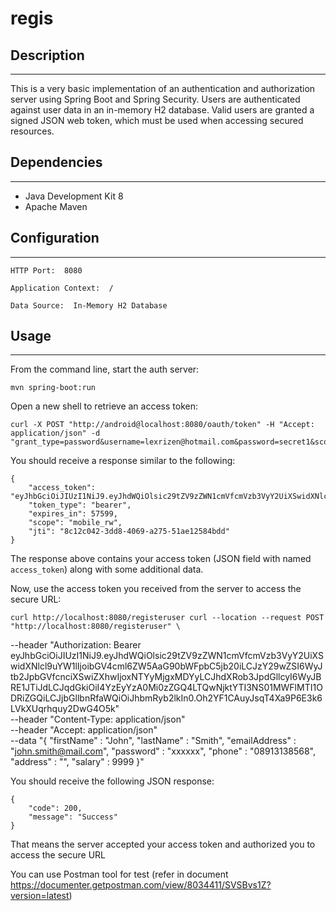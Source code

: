 # regis

## Description
---

This is a very basic implementation of an authentication and authorization server using Spring Boot
and Spring Security.  Users are authenticated against user data in an in-memory H2 database.  Valid
users are granted a signed JSON web token, which must be used when accessing secured resources.

## Dependencies
---

* Java Development Kit 8
* Apache Maven

## Configuration
---

`HTTP Port:  8080`

`Application Context:  /`

`Data Source:  In-Memory H2 Database`

## Usage
---

From the command line, start the auth server:

    mvn spring-boot:run

Open a new shell to retrieve an access token:

    curl -X POST "http://android@localhost:8080/oauth/token" -H "Accept: application/json" -d "grant_type=password&username=lexrizen@hotmail.com&password=secret1&scope=mobile_rw&client_id=android"

You should receive a response similar to the following:

    {
	    "access_token": "eyJhbGciOiJIUzI1NiJ9.eyJhdWQiOlsic29tZV9zZWN1cmVfcmVzb3VyY2UiXSwidXNlcl9uYW1lIjoibGV4cml6ZW5AaG90bWFpbC5jb20iLCJzY29wZSI6WyJtb2JpbGVfcnciXSwiZXhwIjoxNTYyMjgxMDYyLCJhdXRob3JpdGllcyI6WyJBRE1JTiJdLCJqdGkiOiI4YzEyYzA0Mi0zZGQ4LTQwNjktYTI3NS01MWFlMTI1ODRiZGQiLCJjbGllbnRfaWQiOiJhbmRyb2lkIn0.Oh2YF1CAuyJsqT4Xa9P6E3k6LVkXUqrhquy2DwG4O5k",
	    "token_type": "bearer",
	    "expires_in": 57599,
	    "scope": "mobile_rw",
	    "jti": "8c12c042-3dd8-4069-a275-51ae12584bdd"
    }

The response above contains your access token (JSON field with named `access_token`) along with
some additional data.

Now, use the access token you received from the server to access the secure URL:

    curl http://localhost:8080/registeruser curl --location --request POST "http://localhost:8080/registeruser" \
  --header "Authorization: Bearer eyJhbGciOiJIUzI1NiJ9.eyJhdWQiOlsic29tZV9zZWN1cmVfcmVzb3VyY2UiXSwidXNlcl9uYW1lIjoibGV4cml6ZW5AaG90bWFpbC5jb20iLCJzY29wZSI6WyJtb2JpbGVfcnciXSwiZXhwIjoxNTYyMjgxMDYyLCJhdXRob3JpdGllcyI6WyJBRE1JTiJdLCJqdGkiOiI4YzEyYzA0Mi0zZGQ4LTQwNjktYTI3NS01MWFlMTI1ODRiZGQiLCJjbGllbnRfaWQiOiJhbmRyb2lkIn0.Oh2YF1CAuyJsqT4Xa9P6E3k6LVkXUqrhquy2DwG4O5k" \
  --header "Content-Type: application/json" \
  --header "Accept: application/json" \
  --data "{
	\"firstName\" : \"John\",
	\"lastName\" : \"Smith\",
	\"emailAddress\" : \"john.smith@mail.com\",
	\"password\" : \"xxxxxx\",
	\"phone\" : \"08913138568\",
	\"address\" : \"\",
	\"salary\" : 9999
}"

You should receive the following JSON response:

    {
	    "code": 200,
	    "message": "Success"
    }

That means the server accepted your access token and authorized you to access the secure URL

You can use Postman tool for test (refer in document https://documenter.getpostman.com/view/8034411/SVSBvs1Z?version=latest)
